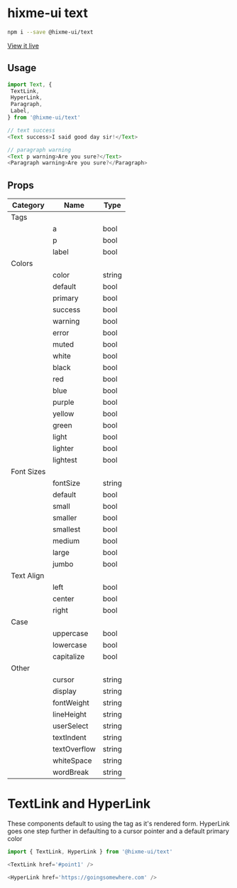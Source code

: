 # hixme-ui text

```bash
npm i --save @hixme-ui/text
```
[View it live](https://hixme.github.io/hixme-ui/text)

## Usage

```javascript
import Text, {
 TextLink,
 HyperLink,
 Paragraph,
 Label,
} from '@hixme-ui/text'

// text success
<Text success>I said good day sir!</Text>

// paragraph warning
<Text p warning>Are you sure?</Text>
<Paragraph warning>Are you sure?</Paragraph>
```

## Props

| Category        | Name            | Type        |
|-----------------|-----------------|-------------|
| Tags            |                 |             |
|                 | a               | bool        |
|                 | p               | bool        |
|                 | label           | bool        |
| Colors          |                 |             |
|                 | color           | string      |
|                 | default         | bool        |
|                 | primary         | bool        |
|                 | success         | bool        |
|                 | warning         | bool        |
|                 | error           | bool        |
|                 | muted           | bool        |
|                 | white           | bool        |
|                 | black           | bool        |
|                 | red             | bool        |
|                 | blue            | bool        |
|                 | purple          | bool        |
|                 | yellow          | bool        |
|                 | green           | bool        |
|                 | light           | bool        |
|                 | lighter         | bool        |
|                 | lightest        | bool        |
| Font Sizes      |                 |             |
|                 | fontSize        | string      |
|                 | default         | bool        |
|                 | small           | bool        |
|                 | smaller         | bool        |
|                 | smallest        | bool        |
|                 | medium          | bool        |
|                 | large           | bool        |
|                 | jumbo           | bool        |
| Text Align      |                 |             |
|                 | left            | bool        |
|                 | center          | bool        |
|                 | right           | bool        |
| Case            |                 |             |
|                 | uppercase       | bool        |
|                 | lowercase       | bool        |
|                 | capitalize      | bool        |
| Other           |                 |             |
|                 | cursor          | string      |
|                 | display         | string      |
|                 | fontWeight      | string      |
|                 | lineHeight      | string      |
|                 | userSelect      | string      |
|                 | textIndent      | string      |
|                 | textOverflow    | string      |
|                 | whiteSpace      | string      |
|                 | wordBreak       | string      |


# TextLink and HyperLink

These components default to using the <a /> tag as it's rendered form.
HyperLink goes one step further in defaulting to a cursor pointer and a default primary color


```javascript
import { TextLink, HyperLink } from '@hixme-ui/text'

<TextLink href='#point1' />

<HyperLink href='https://goingsomewhere.com' />

```

